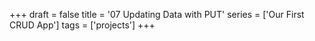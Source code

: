 +++
draft = false
title = '07 Updating Data with PUT'
series = ['Our First CRUD App']
tags = ['projects']
+++